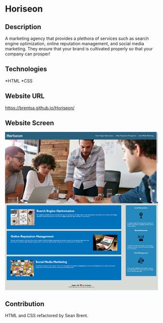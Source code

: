 # Horiseon

## Description
A marketing agency that provides a plethora of services such as search engine optimization, online reputation management, and social media marketing. They ensure that your brand is cultivated properly so that your company can prosper!

## Technologies 
*HTML
*CSS

## Website URL
https://brentsa.github.io/Horiseon/

## Website Screen
![image](/assets/images/website-photo.png)

## Contribution
HTML and CSS refactored by Sean Brent. 
